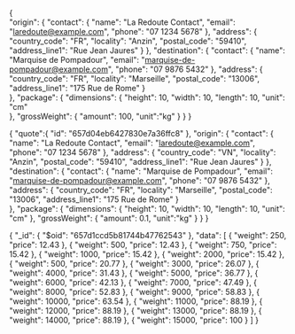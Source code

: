 <!-- request getQuote-->
{  
  "origin": {
    "contact": {
      "name": "La Redoute Contact",
      "email": "laredoute@example.com",
      "phone": "07 1234 5678"
    },
    "address": {
      "country_code": "FR",
      "locality": "Anzin",
      "postal_code": "59410",
      "address_line1": "Rue Jean Jaures"
    }
  },
  "destination": {
    "contact": {
      "name": "Marquise de Pompadour",
      "email": "marquise-de-pompadour@example.com",
      "phone": "07 9876 5432"
    },
    "address": {
      "country_code": "FR",
      "locality": "Marseille",
      "postal_code": "13006",
      "address_line1": "175 Rue de Rome" 
	  }     
  },
  "package": {
    "dimensions": {
      "height": 10,
      "width": 10,
      "length": 10,
      "unit": "cm"	
	  },
	  "grossWeight": {
	    "amount": 100,
	    "unit":"kg"
	  }
  }
}
<!-- request createshipment -->
{
    "quote":{
        "id": "657d04eb6427830e7a36ffc8"
    },
    "origin": {
      "contact": {
        "name": "La Redoute Contact",
        "email": "laredoute@example.com",
        "phone": "07 1234 5678"
      },
    "address": {
        "country_code": "VN",
        "locality": "Anzin",
        "postal_code": "59410",
        "address_line1": "Rue Jean Jaures"
      }
    },
    "destination": {
      "contact": {
        "name": "Marquise de Pompadour",
        "email": "marquise-de-pompadour@example.com",
        "phone": "07 9876 5432"
      },      
      "address": {
        "country_code": "FR",
        "locality": "Marseille",
        "postal_code": "13006",
        "address_line1": "175 Rue de Rome" 
	}     
   },
   "package": {
        "dimensions": {
           "height": 10,
           "width": 10,
           "length": 10,
           "unit": "cm"	
	    },
	    "grossWeight": {
	        "amount": 0.1,
	        "unit":"kg"
	    }
    }
}

<!-- data base  -->
{
  "_id": {
    "$oid": "657d1ccd5b81744b47762543"
  },
  "data": [
    {
      "weight": 250,
      "price": 12.43
    },
    {
      "weight": 500,
      "price": 12.43
    },
    {
      "weight": 750,
      "price": 15.42
    },
    {
      "weight": 1000,
      "price": 15.42
    },
    {
      "weight": 2000,
      "price": 15.42
    },
    {
      "weight": 500,
      "price": 20.77
    },
    {
      "weight": 3000,
      "price": 26.07
    },
    {
      "weight": 4000,
      "price": 31.43
    },
    {
      "weight": 5000,
      "price": 36.77
    },
    {
      "weight": 6000,
      "price": 42.13
    },
    {
      "weight": 7000,
      "price": 47.49
    },
    {
      "weight": 8000,
      "price": 52.83
    },
    {
      "weight": 9000,
      "price": 58.83
    },
    {
      "weight": 10000,
      "price": 63.54
    },
    {
      "weight": 11000,
      "price": 88.19
    },
    {
      "weight": 12000,
      "price": 88.19
    },
    {
      "weight": 13000,
      "price": 88.19
    },
    {
      "weight": 14000,
      "price": 88.19
    },
    {
      "weight": 15000,
      "price": 100
    }
  ]
}